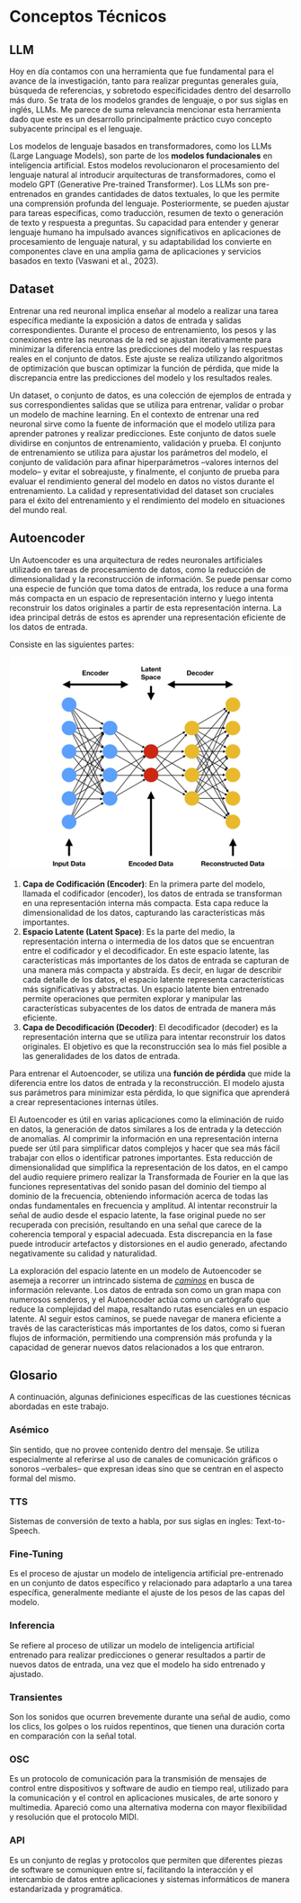 # Conceptos Técnicos

## LLM

Hoy en día contamos con una herramienta que fue fundamental para el avance de la investigación, tanto para realizar preguntas generales guía, búsqueda de referencias, y sobretodo especificidades dentro del desarrollo más duro. Se trata de los modelos grandes de lenguaje, o por sus siglas en inglés, LLMs. Me parece de suma relevancia mencionar esta herramienta dado que este es un desarrollo principalmente práctico cuyo concepto subyacente principal es el lenguaje.

Los modelos de lenguaje basados en transformadores, como los LLMs (Large Language Models), son parte de los **modelos fundacionales** en inteligencia artificial. Estos modelos revolucionaron el procesamiento del lenguaje natural al introducir arquitecturas de transformadores, como el modelo GPT (Generative Pre-trained Transformer). Los LLMs son pre-entrenados en grandes cantidades de datos textuales, lo que les permite una comprensión profunda del lenguaje. Posteriormente, se pueden ajustar para tareas específicas, como traducción, resumen de texto o generación de texto y respuesta a preguntas. Su capacidad para entender y generar lenguaje humano ha impulsado avances significativos en aplicaciones de procesamiento de lenguaje natural, y su adaptabilidad los convierte en componentes clave en una amplia gama de aplicaciones y servicios basados en texto (Vaswani et al., 2023).

## Dataset

Entrenar una red neuronal implica enseñar al modelo a realizar una tarea específica mediante la exposición a datos de entrada y salidas correspondientes. Durante el proceso de entrenamiento, los pesos y las conexiones entre las neuronas de la red se ajustan iterativamente para minimizar la diferencia entre las predicciones del modelo y las respuestas reales en el conjunto de datos. Este ajuste se realiza utilizando algoritmos de optimización que buscan optimizar la función de pérdida, que mide la discrepancia entre las predicciones del modelo y los resultados reales.

Un dataset, o conjunto de datos, es una colección de ejemplos de entrada y sus correspondientes salidas que se utiliza para entrenar, validar o probar un modelo de machine learning. En el contexto de entrenar una red neuronal sirve como la fuente de información que el modelo utiliza para aprender patrones y realizar predicciones. Este conjunto de datos suele dividirse en conjuntos de entrenamiento, validación y prueba. El conjunto de entrenamiento se utiliza para ajustar los parámetros del modelo, el conjunto de validación para afinar hiperparámetros –valores internos del modelo– y evitar el sobreajuste, y finalmente, el conjunto de prueba para evaluar el rendimiento general del modelo en datos no vistos durante el entrenamiento. La calidad y representatividad del dataset son cruciales para el éxito del entrenamiento y el rendimiento del modelo en situaciones del mundo real.

## Autoencoder

Un Autoencoder es una arquitectura de redes neuronales artificiales utilizado en tareas de procesamiento de datos, como la reducción de dimensionalidad y la reconstrucción de información. Se puede pensar como una especie de función que toma datos de entrada, los reduce a una forma más compacta en un espacio de representación interno y luego intenta reconstruir los datos originales a partir de esta representación interna. La idea principal detrás de estos es aprender una representación eficiente de los datos de entrada.

Consiste en las siguientes partes:

![Estructura de un Autoencoder](../_media/autoencoder.png)

1. **Capa de Codificación (Encoder)**: En la primera parte del modelo, llamada el codificador (encoder), los datos de entrada se transforman en una representación interna más compacta. Esta capa reduce la dimensionalidad de los datos, capturando las características más importantes.
2. **Espacio Latente (Latent Space)**: Es la parte del medio, la representación interna o intermedia de los datos que se encuentran entre el codificador y el decodificador. En este espacio latente, las características más importantes de los datos de entrada se capturan de una manera más compacta y abstraída. Es decir, en lugar de describir cada detalle de los datos, el espacio latente representa características más significativas y abstractas. Un espacio latente bien entrenado permite operaciones que permiten explorar y manipular las características subyacentes de los datos de entrada de manera más eficiente.
3. **Capa de Decodificación (Decoder)**: El decodificador (decoder) es la representación interna que se utiliza para intentar reconstruir los datos originales. El objetivo es que la reconstrucción sea lo más fiel posible a las generalidades de los datos de entrada.

Para entrenar el Autoencoder, se utiliza una **función de pérdida** que mide la diferencia entre los datos de entrada y la reconstrucción. El modelo ajusta sus parámetros para minimizar esta pérdida, lo que significa que aprenderá a crear representaciones internas útiles.

<a id="problema-fase"></a>

El Autoencoder es útil en varias aplicaciones como la eliminación de ruido en datos, la generación de datos similares a los de entrada y la detección de anomalías. Al comprimir la información en una representación interna puede ser útil para simplificar datos complejos y hacer que sea más fácil trabajar con ellos o identificar patrones importantes. Esta reducción de dimensionalidad que simplifica la representación de los datos, en el campo del audio requiere primero realizar la Transformada de Fourier en la que las funciones representativas del sonido pasan del dominio del tiempo al dominio de la frecuencia, obteniendo información acerca de todas las ondas fundamentales en frecuencia y amplitud. Al intentar reconstruir la señal de audio desde el espacio latente, la fase original puede no ser recuperada con precisión, resultando en una señal que carece de la coherencia temporal y espacial adecuada. Esta discrepancia en la fase puede introducir artefactos y distorsiones en el audio generado, afectando negativamente su calidad y naturalidad.

<a id="caminos"></a>

La exploración del espacio latente en un modelo de Autoencoder se asemeja a recorrer un intrincado sistema de [*caminos*](#espacio-latente) en busca de información relevante. Los datos de entrada son como un gran mapa con numerosos senderos, y el Autoencoder actúa como un cartógrafo que reduce la complejidad del mapa, resaltando rutas esenciales en un espacio latente. Al seguir estos caminos, se puede navegar de manera eficiente a través de las características más importantes de los datos, como si fueran flujos de información, permitiendo una comprensión más profunda y la capacidad de generar nuevos datos relacionados a los que entraron.

## Glosario

A continuación, algunas definiciones específicas de las cuestiones técnicas abordadas en este trabajo.

### Asémico

Sin sentido, que no provee contenido dentro del mensaje. Se utiliza especialmente al referirse al uso de canales de comunicación gráficos o sonoros –verbales– que expresan ideas sino que se centran en el aspecto formal del mismo.

### TTS

Sistemas de conversión de texto a habla, por sus siglas en ingles: Text-to-Speech.

### Fine-Tuning

Es el proceso de ajustar un modelo de inteligencia artificial pre-entrenado en un conjunto de datos específico y relacionado para adaptarlo a una tarea específica, generalmente mediante el ajuste de los pesos de las capas del modelo.

### Inferencia

Se refiere al proceso de utilizar un modelo de inteligencia artificial entrenado para realizar predicciones o generar resultados a partir de nuevos datos de entrada, una vez que el modelo ha sido entrenado y ajustado.

### Transientes

Son los sonidos que ocurren brevemente durante una señal de audio, como los clics, los golpes o los ruidos repentinos, que tienen una duración corta en comparación con la señal total.

### OSC

Es un protocolo de comunicación para la transmisión de mensajes de control entre dispositivos y software de audio en tiempo real, utilizado para la comunicación y el control en aplicaciones musicales, de arte sonoro y multimedia. Apareció como una alternativa moderna con mayor flexibilidad y resolución que el protocolo MIDI.

### API

Es un conjunto de reglas y protocolos que permiten que diferentes piezas de software se comuniquen entre sí, facilitando la interacción y el intercambio de datos entre aplicaciones y sistemas informáticos de manera estandarizada y programática.
